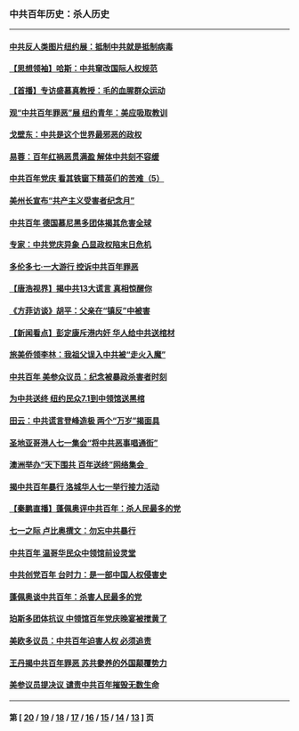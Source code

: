 ### 中共百年历史：杀人历史
---
#### [中共反人类图片纽约展：抵制中共就是抵制病毒](../../pages/nf1176106/n13115371.md?08120430) 
#### [【思想领袖】哈斯：中共窜改国际人权规范](../../pages/nf1176106/n13053647.md?08120430) 
#### [【首播】专访盛慕真教授：毛的血腥群众运动](../../pages/nf1176106/n13091782.md?08120430) 
#### [观“中共百年罪恶”展 纽约青年：美应吸取教训](../../pages/nf1176106/n13085246.md?08120430) 
#### [戈壁东：中共是这个世界最邪恶的政权](../../pages/nf1176106/n13085641.md?08120430) 
#### [易蓉：百年红祸恶贯满盈 解体中共刻不容缓](../../pages/nf1176106/n13084455.md?08120430) 
#### [中共百年党庆 看其铁窗下精英们的苦难（5）](../../pages/nf1176106/n13076766.md?08120430) 
#### [美州长宣布“共产主义受害者纪念月”](../../pages/nf1176106/n13074024.md?08120430) 
#### [中共百年 德国慕尼黑多团体揭其危害全球](../../pages/nf1176106/n13068873.md?08120430) 
#### [专家：中共党庆异象 凸显政权陷末日危机](../../pages/nf1176106/n13067084.md?08120430) 
#### [多伦多七·一大游行 控诉中共百年罪恶](../../pages/nf1176106/n13062043.md?08120430) 
#### [【唐浩视界】揭中共13大谎言 真相惊醒你](../../pages/nf1176106/n13065208.md?08120430) 
#### [《方菲访谈》胡平：父亲在“镇反”中被害](../../pages/nf1176106/n13064114.md?08120430) 
#### [【新闻看点】彭定康斥港内奸 华人给中共送棺材](../../pages/nf1176106/n13064230.md?08120430) 
#### [旅美侨领李林：我祖父误入中共被“走火入魔”](../../pages/nf1176106/n13062777.md?08120430) 
#### [中共百年 美参众议员：纪念被暴政杀害者时刻](../../pages/nf1176106/n13063735.md?08120430) 
#### [为中共送终 纽约民众7.1到中领馆送黑棺](../../pages/nf1176106/n13062573.md?08120430) 
#### [田云：中共谎言登峰造极 两个“万岁”揭面具](../../pages/nf1176106/n13062013.md?08120430) 
#### [圣地亚哥港人七一集会“将中共恶事唱通街”](../../pages/nf1176106/n13062681.md?08120430) 
#### [澳洲举办“天下围共 百年送终”网络集会  ](../../pages/nf1176106/n13054366.md?08120430) 
#### [揭中共百年暴行 洛城华人七一举行接力活动](../../pages/nf1176106/n13061979.md?08120430) 
#### [【秦鹏直播】蓬佩奥评中共百年：杀人民最多的党](../../pages/nf1176106/n13061736.md?08120430) 
#### [七一之际 卢比奥撰文：勿忘中共暴行](../../pages/nf1176106/n13061044.md?08120430) 
#### [中共百年 温哥华民众中领馆前设灵堂](../../pages/nf1176106/n13061399.md?08120430) 
#### [中共创党百年 台时力：是一部中国人权侵害史](../../pages/nf1176106/n13060687.md?08120430) 
#### [蓬佩奥谈中共百年：杀害人民最多的党](../../pages/nf1176106/n13061271.md?08120430) 
#### [珀斯多团体抗议 中领馆百年党庆晚宴被搅黄了](../../pages/nf1176106/n13061220.md?08120430) 
#### [美欧多议员：中共百年迫害人权 必须追责](../../pages/nf1176106/n13061062.md?08120430) 
#### [王丹揭中共百年罪恶 苏共豢养的外国颠覆势力](../../pages/nf1176106/n13060640.md?08120430) 
#### [美参议员提决议 谴责中共百年摧毁无数生命](../../pages/nf1176106/n13060723.md?08120430) 

---
#### 第 [ [20](./20.md?08120430) / [19](./19.md?08120430) / [18](./18.md?08120430) / [17](./17.md?08120430) / [16](./16.md?08120430) / [15](./15.md?08120430) / [14](./14.md?08120430) / [13](./13.md?08120430) ] 页

